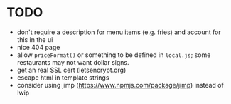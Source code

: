 TODO
====
- don't require a description for menu items (e.g. fries) and account for this
  in the ui
- nice 404 page
- allow `priceFormat()` or something to be defined in `local.js`; some
  restaurants may not want dollar signs.
- get an real SSL cert (letsencrypt.org)
- escape html in template strings
- consider using jimp (https://www.npmjs.com/package/jimp) instead of lwip
